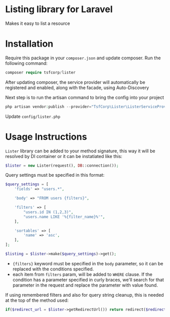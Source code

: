 # Listing library for Laravel
 
Makes it easy to list a resource

# Installation

Require this package in your `composer.json` and update composer. Run the following command:
```php
composer require tsfcorp/lister
```

After updating composer, the service provider will automatically be registered and enabled, along with the facade, using Auto-Discovery


Next step is to run the artisan command to bring the config into your project

```php
php artisan vendor:publish --provider="TsfCorp\Lister\ListerServiceProvider"
```

Update `config/lister.php`

# Usage Instructions

`Lister` library can be added to your method signature, this way it will be resolved by DI container or it can be instatiated like this:
```php
$lister = new Lister(request(), DB::connection());
```

Query settings must be specified in this format:
```php
$query_settings = [
    'fields' => "users.*",

    'body' => "FROM users {filters}",

    'filters' => [
        "users.id IN (1,2,3)",
        "users.name LIKE '%{filter_name}%'",
    ],

    'sortables' => [
        'name' => 'asc',
    ],
];

$listing = $lister->make($query_settings)->get();
```

* `{filters}` keyword must be specified in the `body` parameter, so it can be replaced with the conditions specified.
* each item from `filters` param, will be added to `WHERE` clause. If the condition has a parameter specified in curly braces, we'll search for that parameter in the request and replace the parameter with value found.


If using remembered filters and also for query string cleanup, this is needed at the top of the method used:
```php
if($redirect_url = $lister->getRedirectUrl()) return redirect($redirect_url);
```

